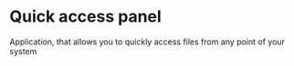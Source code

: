 # Quick access panel
Application, that allows you to quickly access files from any point of your system

